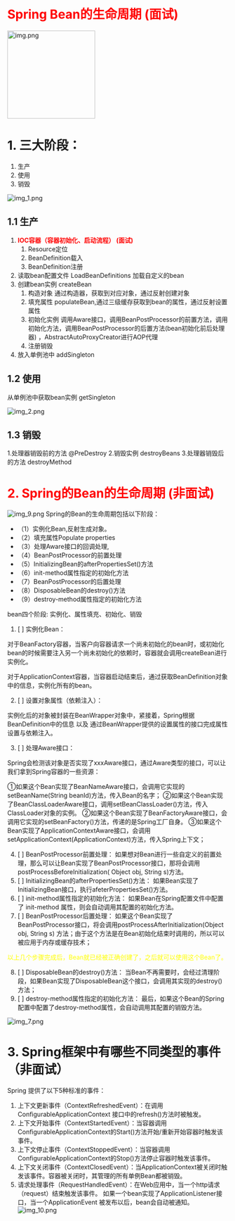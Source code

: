 # <span style="color:red">**Spring Bean的生命周期** (面试)</span>

<img alt="img.png" src="img.png" width="200"/>

# 1. 三大阶段：
1. 生产
2. 使用
3. 销毁

![img_1.png](img_1.png)
## 1.1 生产
1. **<span style="color:red">IOC容器（容器初始化、启动流程） (面试) </span>**
   1. Resource定位
   2. BeanDefinition载入
   3. BeanDefinition注册
2. 读取bean配置文件 LoadBeanDefinitions 加载自定义的bean 
3. 创建bean实例 createBean
   1. 构造对象 通过构造器，获取到对应对象，通过反射创建对象
   2. 填充属性 populateBean,通过三级缓存获取到bean的属性，通过反射设置属性
   3. 初始化实例 调用Aware接口，调用BeanPostProcessor的前置方法，调用初始化方法，调用BeanPostProcessor的后置方法(bean初始化前后处理器) ，AbstractAutoProxyCreator进行AOP代理
   4. 注册销毁
4. 放入单例池中 addSingleton

## 1.2 使用
从单例池中获取bean实例 getSingleton

![img_2.png](img_2.png)
## 1.3 销毁
1.处理器销毁前的方法 @PreDestroy
2.销毁实例 destroyBeans
3.处理器销毁后的方法 destroyMethod


# <font color="red">2. Spring的Bean的生命周期 (非面试)</font>

![img_9.png](../images/img_9.png)
Spring的Bean的生命周期包括以下阶段：

- （1）实例化Bean,反射生成对象。
- （2）填充属性Populate properties
- （3）处理Aware接口的回调处理,
- （4）BeanPostProcessor的前置处理
- （5）InitializingBean的afterPropertiesSet()方法
- （6）init-method属性指定的初始化方法
- （7）BeanPostProcessor的后置处理
- （8）DisposableBean的destroy()方法
- （9）destroy-method属性指定的初始化方法

bean四个阶段: 实例化、属性填充、初始化、销毁

1. [ ] 实例化Bean：

对于BeanFactory容器，当客户向容器请求一个尚未初始化的bean时，或初始化bean的时候需要注入另一个尚未初始化的依赖时，容器就会调用createBean进行实例化。

对于ApplicationContext容器，当容器启动结束后，通过获取BeanDefinition对象中的信息，实例化所有的bean。

2. [ ] 设置对象属性（依赖注入）：

实例化后的对象被封装在BeanWrapper对象中，紧接着，Spring根据BeanDefinition中的信息 以及 通过BeanWrapper提供的设置属性的接口完成属性设置与依赖注入。

3. [ ] 处理Aware接口：

Spring会检测该对象是否实现了xxxAware接口，通过Aware类型的接口，可以让我们拿到Spring容器的一些资源：

①如果这个Bean实现了BeanNameAware接口，会调用它实现的setBeanName(String beanId)方法，传入Bean的名字；
②如果这个Bean实现了BeanClassLoaderAware接口，调用setBeanClassLoader()方法，传入ClassLoader对象的实例。
②如果这个Bean实现了BeanFactoryAware接口，会调用它实现的setBeanFactory()方法，传递的是Spring工厂自身。
③如果这个Bean实现了ApplicationContextAware接口，会调用setApplicationContext(ApplicationContext)方法，传入Spring上下文；

4. [ ] BeanPostProcessor前置处理：
   如果想对Bean进行一些自定义的前置处理，那么可以让Bean实现了BeanPostProcessor接口，那将会调用postProcessBeforeInitialization(
   Object obj, String s)方法。
5. [ ] InitializingBean的afterPropertiesSet()方法：
   如果Bean实现了InitializingBean接口，执行afeterPropertiesSet()方法。
6. [ ] init-method属性指定的初始化方法：
   如果Bean在Spring配置文件中配置了 init-method 属性，则会自动调用其配置的初始化方法。
7. [ ] BeanPostProcessor后置处理：
   如果这个Bean实现了BeanPostProcessor接口，将会调用postProcessAfterInitialization(Object obj, String s)
   方法；由于这个方法是在Bean初始化结束时调用的，所以可以被应用于内存或缓存技术；

<span style="color: yellow">以上几个步骤完成后，Bean就已经被正确创建了，之后就可以使用这个Bean了。

8. [ ] DisposableBean的destroy()方法：
   当Bean不再需要时，会经过清理阶段，如果Bean实现了DisposableBean这个接口，会调用其实现的destroy()方法；
9. [ ] destroy-method属性指定的初始化方法：
   最后，如果这个Bean的Spring配置中配置了destroy-method属性，会自动调用其配置的销毁方法。

![img_7.png](../images/img_7.png)

# 3. Spring框架中有哪些不同类型的事件（非面试）

Spring 提供了以下5种标准的事件：

1. 上下文更新事件（ContextRefreshedEvent）：在调用ConfigurableApplicationContext 接口中的refresh()方法时被触发。
2. 上下文开始事件（ContextStartedEvent）：当容器调用ConfigurableApplicationContext的Start()方法开始/重新开始容器时触发该事件。
3. 上下文停止事件（ContextStoppedEvent）：当容器调用ConfigurableApplicationContext的Stop()方法停止容器时触发该事件。
4. 上下文关闭事件（ContextClosedEvent）：当ApplicationContext被关闭时触发该事件。容器被关闭时，其管理的所有单例Bean都被销毁。
5. 请求处理事件（RequestHandledEvent）：在Web应用中，当一个http请求（request）结束触发该事件。
   如果一个bean实现了ApplicationListener接口，当一个ApplicationEvent 被发布以后，bean会自动被通知。
   ![img_10.png](../images/img_10.png)